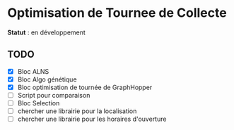# Optimisation de Tournee de Collecte 
**Statut** : en développement

## TODO
- [x] Bloc ALNS
- [x] Bloc Algo génétique
- [x] Bloc optimisation de tournée de GraphHopper
- [ ] Script pour comparaison
- [ ] Bloc Selection
- [ ] chercher une librairie pour la localisation
- [ ] chercher une librairie pour les horaires d'ouverture